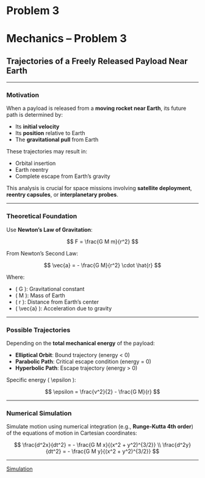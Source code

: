 # Problem 3
# Mechanics – Problem 3

## Trajectories of a Freely Released Payload Near Earth

---

###  Motivation

When a payload is released from a **moving rocket near Earth**, its future path is determined by:

- Its **initial velocity**
- Its **position** relative to Earth
- The **gravitational pull** from Earth

These trajectories may result in:

- Orbital insertion  
- Earth reentry  
- Complete escape from Earth’s gravity

This analysis is crucial for space missions involving **satellite deployment**, **reentry capsules**, or **interplanetary probes**.

---

###  Theoretical Foundation

Use **Newton’s Law of Gravitation**:

$$
F = \frac{G M m}{r^2}
$$

From Newton’s Second Law:

$$
\vec{a} = - \frac{G M}{r^2} \cdot \hat{r}
$$

Where:

- \( G \): Gravitational constant  
- \( M \): Mass of Earth  
- \( r \): Distance from Earth’s center  
- \( \vec{a} \): Acceleration due to gravity  

---

###  Possible Trajectories

Depending on the **total mechanical energy** of the payload:

- **Elliptical Orbit**: Bound trajectory (energy < 0)
- **Parabolic Path**: Critical escape condition (energy = 0)
- **Hyperbolic Path**: Escape trajectory (energy > 0)

Specific energy \( \epsilon \):

$$
\epsilon = \frac{v^2}{2} - \frac{G M}{r}
$$

---

###  Numerical Simulation

Simulate motion using numerical integration (e.g., **Runge-Kutta 4th order**) of the equations of motion in Cartesian coordinates:

$$
\frac{d^2x}{dt^2} = - \frac{G M x}{(x^2 + y^2)^{3/2}} \\
\frac{d^2y}{dt^2} = - \frac{G M y}{(x^2 + y^2)^{3/2}}
$$

---

[Simulation](Sim5.html)